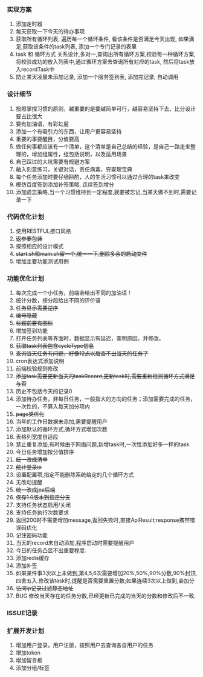 ### 实现方案
1. 添加定时器
2. 每天获取一下今天的待办事项
3. 获取所有循环列表, 遍历每一个循环条件, 看该条件是否满足今天出现, 如果满足,获取该条件的task列表, 添加一个专门记录的表里
4. task 和 循环方式 关系设计,多对一,查询出所有循环方案,校验每一种循环方案,将校验成功的放入列表中,通过循环方案去查询所有对应的task, 然后将task放入recordTask中
5. 防止某天凌晨未添加记录, 添加一个服务签到表, 添加完记录, 自动调用


### 设计细节
1. 按照掌控习惯的原则，越重要的是要越简单可行，越容易坚持下去，比分设计要占比很大
2. 要有加油语，有彩虹屁
3. 添加一个有吸引力的东西，让用户更容易坚持
4. 重要的事要醒目，分值要高
5. 做任何事都应该有一个清单，这个清单是自己总结的经验，是自己一路走来整理的，增加组属性，组包括说明，以及适用场景
6. 自己踩过的大坑需要有规避方案
7. 融入刻意练习，关键对话，责任病毒，穷查理宝典
8. 每个任务添加时要仔细斟酌，人的生活习惯可以通过合理的task来改变
9. 模仿百度签到添加补签策略, 连续签到增分
10. 添加遗忘策略,当一个习惯维持到一定程度,就要被忘记,当某天做不到时,需要记录一下

### 代码优化计划
1. 使用RESTFUL接口风格
2. ~~返参要包装~~
3. 按照相应的设计模式
4. ~~start.sh和main.sh留一个,统一一下,删除多余的启动文件~~
5. 增加主要功能测试用例

### 功能优化计划
1. 每次完成一个小任务，前端会给出不同的加油语！
2. 统计分数，按分段给出不同的评价语
3. ~~任务显示需要逆序~~
4. ~~编号隐藏~~
5. ~~标题前要有图标~~
6. 增加签到功能
7. 打开任务列表等界面时，数据显示有延迟，查明原因，并修改。
8. ~~获取task列表包含cycleType信息~~
9. ~~查询当天任务有问题，好像12点以后查不出当天的任务了~~
10. cron表达式添加说明
11. 前端校验规则修改
12. ~~添加task需要更新当天的taskRecord,更新task时,需要重新检测循环方式满足与否~~
13. 历史不包括今天的记录0
16. 添加待办任务，非每日任务，一般指大的方向的任务；添加需要完成的任务，一次性的，不算入每天加分项内
17. ~~page类优化~~
18. 当年的工作日数据未添加,需要提醒用户
19. 添加默认的循环方式,循环方式增加次数
20. 表格列宽度自适应
21. 禁止重复添加,有时候由于网络问题,新增task时,一次性添加好多一样的task
22. 今日任务增加按分值排序
23. ~~统一改成清单~~
24. ~~统计登录ip~~
25. 设置配置项,指定不能删除系统给定的几个循环方式
26. 无改动提醒
27. ~~统一改成jpa后端~~
28. ~~保存1.0版本到指定分支~~
29. 支持任务状态启用/关闭
30. 支持任务执行次数要求
31. 返回200时不需要增加message,返回失败时,直接ApiResult;response携带错误码优化
32. 记住密码功能
33. 当天的record未自动添加,程序启动时需要提醒用户
34. 今日的任务凸显不出重要程度.
35. 添加redis缓存
36. 添加补签
37. 如果某件事3次以上未做到,第4,5,6次需要增加20%,50%,90%分数,90%封顶,四舍五入.修改该task时,提醒是否需要重置分数;如果连续3次以上做到,会加分
38. ~~访问ip记录过滤静态地址~~
39. BUG 修改当天存在的任务分数,已经更新已完成的当天的分数和修改后不一致.

### ISSUE记录


### 扩展开发计划

1. 增加用户登录，用户注册，按照用户去查询各自用户的任务
2. 增加token
3. 增加留言板
4. 添加分组/标签

